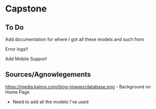 # Capstone

## To Do

Add documentation for where I got all these models and such from

Error logs!!

Add Mobile Support

## Sources/Agnowlegements

<https://media.kairos.com/blog-images/database.png> - Background on Home Page

- Need to add all the models I've used
